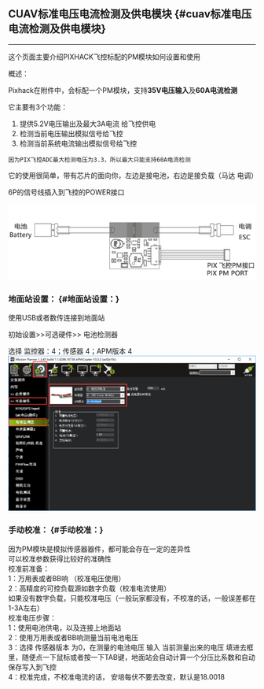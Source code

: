 ## CUAV标准电压电流检测及供电模块 {#cuav标准电压电流检测及供电模块}

---

这个页面主要介绍PIXHACK飞控标配的PM模块如何设置和使用

概述：

Pixhack在附件中，会标配一个PM模块，支持**35V电压输入**及**60A电流检测**

它主要有3个功能：

1. 提供5.2V电压输出及最大3A电流 给飞控供电
2. 检测当前电压输出模拟信号给飞控
3. 检测当前系统电流输出模拟信号给飞控

```
因为PIX飞控ADC最大检测电压为3.3，所以最大只能支持60A电流检测
```

它的使用很简单，带有芯片的面向你，左边是接电池，右边是接负载（马达 电调）

6P的信号线插入到飞控的POWER接口

![](/assets/pm-pix-pm.png)

### 地面站设置： {#地面站设置：}

使用USB或者数传连接到地面站

初始设置&gt;&gt;可选硬件&gt;&gt; 电池检测器

选择 监控器：4；传感器 4；APM版本 4![](/assets/power_module_mp_set1.png)

### 手动校准： {#手动校准：}

因为PM模块是模拟传感器器件，都可能会存在一定的差异性  
可以校准参数获得比较好的准确性  
校准前准备：  
1：万用表或者BB响 （校准电压使用）  
2：高精度的可控负载源如数字负载（校准电流使用）  
如果没有数字负载，只能校准电压（一般玩家都没有，不校准的话，一般误差都在1-3A左右）  
校准电压步骤：  
1：使用电池供电，以及连接上地面站  
2：使用万用表或者BB响测量当前电池电压  
3：选择 传感器版本 为0，在测量的电池电压 输入 当前测量出来的电压 填进去框里，随便点一下鼠标或者按一下TAB键，地面站会自动计算一个分压比系数和自动保存写入到飞控  
4：校准完成，不校准电流的话， 安培每伏不要去改变，默认是18.0018

